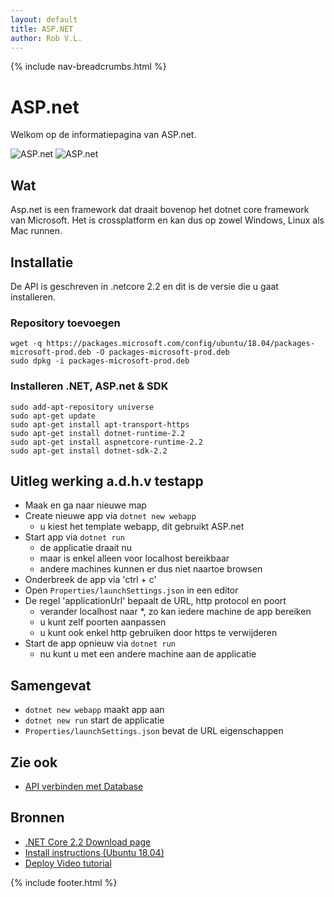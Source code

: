 ```yaml
---
layout: default
title: ASP.NET
author: Rob V.L.
---
```


{% include nav-breadcrumbs.html %}


# ASP.net

Welkom op de informatiepagina van ASP.net.

![ASP.net](/{{site.RepoName}}/media/logo/asp.net.png)
![ASP.net](/{{site.RepoName}}/media/logo/dotnet.png)


## Wat
Asp.net is een framework dat draait bovenop het dotnet core framework van Microsoft. Het is crossplatform en kan dus op zowel Windows, Linux als Mac runnen.

## Installatie 
De API is geschreven in .netcore 2.2 en dit is de versie die u gaat installeren. 

### Repository toevoegen
```
wget -q https://packages.microsoft.com/config/ubuntu/18.04/packages-microsoft-prod.deb -O packages-microsoft-prod.deb
sudo dpkg -i packages-microsoft-prod.deb
```

### Installeren .NET, ASP.net & SDK
```
sudo add-apt-repository universe
sudo apt-get update
sudo apt-get install apt-transport-https
sudo apt-get install dotnet-runtime-2.2
sudo apt-get install aspnetcore-runtime-2.2
sudo apt-get install dotnet-sdk-2.2
```

## Uitleg werking a.d.h.v testapp
* Maak en ga naar nieuwe map
* Create nieuwe app via ```dotnet new webapp ```
    * u kiest het template webapp, dit gebruikt ASP.net
* Start app via ```dotnet run```
    * de applicatie draait nu
    * maar is enkel alleen voor localhost bereikbaar
    * andere machines kunnen er dus niet naartoe browsen
* Onderbreek de app via 'ctrl + c'
* Open ```Properties/launchSettings.json``` in een editor
* De regel 'applicationUrl' bepaalt de URL, http protocol en poort
    * verander localhost naar *, zo kan iedere machine de app bereiken 
    * u kunt zelf poorten aanpassen
    * u kunt ook enkel http gebruiken door https te verwijderen
* Start de app opnieuw via ```dotnet run```
    * nu kunt u met een andere machine aan de applicatie

## Samengevat
* ```dotnet new webapp``` maakt app aan
* ```dotnet new run``` start de applicatie
* ```Properties/launchSettings.json``` bevat de URL eigenschappen


## Zie ook
* [API verbinden met Database](/{{site.RepoName}}/APP/ASP_DB/)


## Bronnen 
* [.NET Core 2.2 Download page](https://dotnet.microsoft.com/download/dotnet-core/2.2)
* [Install instructions (Ubuntu 18.04)](https://docs.microsoft.com/nl-nl/dotnet/core/install/linux-package-manager-ubuntu-1804)
* [Deploy Video tutorial](https://www.youtube.com/watch?v=6VK370-Yk3A)

{% include footer.html %}
